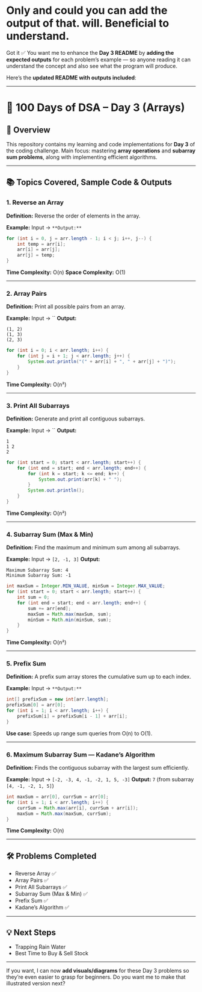 
# Only and could you can add the output of that. will. Beneficial to understand.

Got it ✅
You want me to enhance the **Day 3 README** by **adding the expected outputs** for each problem’s example — so anyone reading it can understand the concept and also see what the program will produce.

Here’s the **updated README with outputs included**:

***

# 🚀 100 Days of DSA – Day 3 (Arrays)

## 📅 Overview

This repository contains my learning and code implementations for **Day 3** of the coding challenge.
Main focus: mastering **array operations** and **subarray sum problems**, along with implementing efficient algorithms.

***

## 📚 Topics Covered, Sample Code \& Outputs

### 1. Reverse an Array

**Definition:** Reverse the order of elements in the array.

**Example:**
Input → ``**Output:**``

```java
for (int i = 0, j = arr.length - 1; i < j; i++, j--) {
    int temp = arr[i];
    arr[i] = arr[j];
    arr[j] = temp;
}
```

**Time Complexity:** O(n)
**Space Complexity:** O(1)

***

### 2. Array Pairs

**Definition:** Print all possible pairs from an array.

**Example:**
Input → ``
**Output:**

```
(1, 2)
(1, 3)
(2, 3)
```

```java
for (int i = 0; i < arr.length; i++) {
    for (int j = i + 1; j < arr.length; j++) {
        System.out.println("(" + arr[i] + ", " + arr[j] + ")");
    }
}
```

**Time Complexity:** O(n²)

***

### 3. Print All Subarrays

**Definition:** Generate and print all contiguous subarrays.

**Example:**
Input → ``
**Output:**

```
1
1 2
2
```

```java
for (int start = 0; start < arr.length; start++) {
    for (int end = start; end < arr.length; end++) {
        for (int k = start; k <= end; k++) {
            System.out.print(arr[k] + " ");
        }
        System.out.println();
    }
}
```

**Time Complexity:** O(n²)

***

### 4. Subarray Sum (Max \& Min)

**Definition:** Find the maximum and minimum sum among all subarrays.

**Example:**
Input → `[2, -1, 3]`
**Output:**

```
Maximum Subarray Sum: 4
Minimum Subarray Sum: -1
```

```java
int maxSum = Integer.MIN_VALUE, minSum = Integer.MAX_VALUE;
for (int start = 0; start < arr.length; start++) {
    int sum = 0;
    for (int end = start; end < arr.length; end++) {
        sum += arr[end];
        maxSum = Math.max(maxSum, sum);
        minSum = Math.min(minSum, sum);
    }
}
```

**Time Complexity:** O(n²)

***

### 5. Prefix Sum

**Definition:** A prefix sum array stores the cumulative sum up to each index.

**Example:**
Input → ``**Output:**``

```java
int[] prefixSum = new int[arr.length];
prefixSum[0] = arr[0];
for (int i = 1; i < arr.length; i++) {
    prefixSum[i] = prefixSum[i - 1] + arr[i];
}
```

**Use case:** Speeds up range sum queries from O(n) to O(1).

***

### 6. Maximum Subarray Sum — Kadane’s Algorithm

**Definition:** Finds the contiguous subarray with the largest sum efficiently.

**Example:**
Input → `[-2, -3, 4, -1, -2, 1, 5, -3]`
**Output:** `7` (from subarray `[4, -1, -2, 1, 5]`)

```java
int maxSum = arr[0], currSum = arr[0];
for (int i = 1; i < arr.length; i++) {
    currSum = Math.max(arr[i], currSum + arr[i]);
    maxSum = Math.max(maxSum, currSum);
}
```

**Time Complexity:** O(n)

***

## 🛠 Problems Completed

- Reverse Array ✅
- Array Pairs ✅
- Print All Subarrays ✅
- Subarray Sum (Max \& Min) ✅
- Prefix Sum ✅
- Kadane’s Algorithm ✅

***

## 💡 Next Steps

- Trapping Rain Water
- Best Time to Buy \& Sell Stock

***

If you want, I can now **add visuals/diagrams** for these Day 3 problems so they’re even easier to grasp for beginners.
Do you want me to make that illustrated version next?

